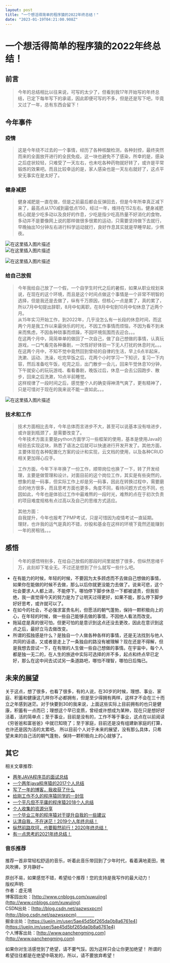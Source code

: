 ```yaml
---
layout: post
title: "一个想活得简单的程序猿的2022年终总结！"
date: "2023-01-19T04:21:00.908Z"
---
```

一个想活得简单的程序猿的2022年终总结！
=====================

前言
--

> 今年的总结相比以往来说，可写的太少了，但看到我17年开始写的年终总结，已定下每年写下的承诺，因此即便可写的不多，但是还是写下吧，毕竟又过了一年，总有东西会留下！

今年事件
----

### 疫情

> 这是今年绕不过去的一个事情，经历了各种核酸检测，各种封控，最终突然而来的全面放开进行的全民免疫。这一块也避免不了感染，所幸的是，感染之后症状较轻，只难受了一天左右，也未吃各种药物就好转了，或许是平常锻炼的效果吧。而且比较幸运的是，家人感染也是一天左右就好了，这点平安无事实在是太好了。

### 健身减肥

> 健身减肥是一直在做，但是之前最后都会反弹回去，但是今年所幸真正减下来了，最高点从170减到最低点150，经过一年，维持在152左右。健身减肥核心就是少吃多动以及良好的作息，少吃是指少吃高热量不好消化的食物，多动并不是要像网上说的那样做很多很累的运动，只需要坚持做下去就行，早晚抽出10分钟左右进行科学运动就行，良好作息其实就是早睡早起，少熬夜。

![在这里插入图片描述](https://img-blog.csdnimg.cn/8d56aa9b62884693b569f44252215c86.jpeg#pic_center)  
![在这里插入图片描述](https://img-blog.csdnimg.cn/cfb384e869444c4ab63e579739013e81.jpeg#pic_center)

![在这里插入图片描述](https://img-blog.csdnimg.cn/2deef257fdd7407db0822675fd18d3ea.jpeg#pic_center)

### 给自己放假

> 今年我给自己放了一个假，一个自学生时代之后的暑假，如果从职业规划来说，在现在的这个环境，而且是这个时间点做这个事情是一个非常不明智的选择，但是我还是去做了，纵有千万原因，但核心一点是累了，真的累了，所以7月中旬提出辞职，8月中旬离职，在8月中旬到10月中旬休息了近两个月。  
> 从15年实习开始工作，到2022年，几乎没怎么有一长段的休息时间，而这两个月是我工作以来最快乐的时光，不因工作事情而烦恼，不因为看不到未来而焦虑，不因各种琐事而烦躁，不因环境氛围而去迎合。。。  
> 在这两个月中，简简单单的做回了一次自己，做了自己想做的事情，认真玩游戏，一口气看完各种番剧，一次性好好体验一下无人打扰的休息时光。。。  
> 在这两个月中，不知不觉中竟然回到曾经的自律的生活，早上6点半起床，洗漱、运动、洗澡，吃完早饭之后，花两个小时学习一下知识，复习一下内容，然后准备吃午饭，吃完之后，出门散步一会儿，回来午觉休息10分钟，下午就安心的玩玩游戏、看看番剧，晚饭过后，休息一会去公园跑步、散步，回来之后洗漱，10点半前睡觉。  
> 这样规律了一段时间之后，感觉整个人的确变得神清气爽了，更有精神了，只是可惜对于现在的我来说不能一直如此。。。

![在这里插入图片描述](https://img-blog.csdnimg.cn/18bd80bbdf2f46cc99b3ee590246c03f.webp#pic_center)

### 技术和工作

> 技术方面相比去年，今年总体而言进步不大，甚至可以说基本没有啥进步，或许是到瓶颈了，是需要改变了。  
> 今年技术方面主要是python方面学习一些框架的使用，基本是使用Java的经验去实现这块，熟悉了语法之后就可以快速进行开发开发了。其他方面，主要体现在各种配置化方案的设计和实现，云文档的使用，以及各种CRUD相关更加得心应手。

> 工作方面，今年下半年换了一份工作，顺带岗位也换了一下，转了开发经理，主要是做管理和设计。对面目前的这个岗位工作，其实是有些突然的，想象的是一码事，但实际工作上却是另一码事，因此在转换过程中，需要磨合的地方很多，而且思考方面也更多，角度不同，看待问题方式也不同，也因如此，今年也是体验过工作中最难熬的一段时光，难熬的点在于初次负责的项目难度规格有点过高以及自己的思维方式适应。

> 其他方面：  
> 自我提升，今年也报考了PMP考试，只是可惜因为疫情考试一直延期。  
> 理财，也许我的运气是真的不错，炒股和基金在这样的环境下竟然还能赚到一年的房租钱。。。

感悟
--

> 今年的感悟特别多，在给自己放假的那段时间里就想了很多，但纵然思绪千万，此刻却下笔全无。不过还是想到了什么就写一些什么吧。

*   在有能力的时候，年轻的时候，不要因为太多顾虑而不去做自己想做的事情，如果你在能做的时候不去做，那么以后你就更没能力去做了。说来可悲，这个社会要求人人都上进，不能停下。哪怕停下脚步休息一下都被谴责，但我拒绝，我一直觉得今天的努力是为了让明天过得更好，如果不能，那么停下脚步好好思考，或许就可以了。
*   在如今的社会，不必强求富贵名利，但愿活的朝气蓬勃，保持一颗积极向上的心，在年轻的时候，做一些自己能够去做的事情，不因他人看法而改变。
*   拖延症是真的很可怕，但更可怕的是意识到这点还没去更改，因此在意识到这点之后，最好立马去做改变。
*   所谓的孤独感是什么？是独自一个人做各种各样的事情，还是无法找到与他人共同的话语，又或者是走上了一条独自的路没有被理解？现在还是不得解，但是我想去尝试一下，在有限的人生做一些自己想做的事情。在宇宙中，每个人都是独一无二的，在人生的旅途中实际可选择的并不多，起点和终点早已定好，那么在这中间去试试另一条道路吧，哪怕不理智，哪怕日后悔已。

未来的展望
-----

关于这点，想了很多，也看了很多，有的人说，在30岁的时候，理想、事业、家庭、积蓄和健康这几样你不必都拥有，但是至少得拥有两样，这样才不会在三十而立之年感到迷茫。对于快要到30的我来说，上面这些实际上目前拥有的也只是健康，积蓄有一点而已；理想这个早已变质，曾经或许想成为某种，现在只是想好好活着，活的简单点；至于事业，目前是没有的，工作不等于事业，这点在以前阅读《穷爸爸和富爸爸》中就已知晓了；至于家庭，目前还是没有组建新家庭的打算，也许还是因为活的太累吧。 所以目前个人对于未来的展望，没有那么具体，只希望未来的自己活的朝气蓬勃，保持一颗积极向上的心就够了。

其它
--

相关文章推荐:

*   [两年JAVA程序员的面试总结](https://www.cnblogs.com/xuwujing/p/7613084.html)
*   [一个两年java程序猿的2017个人总结](https://www.cnblogs.com/xuwujing/p/8158716.html)
*   [写了一年的博客，我收获了什么](https://www.cnblogs.com/xuwujing/p/8747769.html)
*   [给刚工作不久的程序猿同学的一封信](https://www.cnblogs.com/xuwujing/p/9665966.html)
*   [一个平凡但不平庸的程序猿2018个人总结](https://www.cnblogs.com/xuwujing/p/9665966.html)
*   [个人收集的资源分享](https://www.cnblogs.com/xuwujing/p/10393111.html)
*   [一个毕业三年的程序猿对于提升自我的一些建议](https://www.cnblogs.com/xuwujing/p/11735726.html)
*   [认清自我，不在迷茫！2019个人年终总结！](https://www.cnblogs.com/xuwujing/p/12174112.html)
*   [纵然前路坎坷，也要毅然前行！2020年终总结！](https://www.cnblogs.com/xuwujing/p/14233270.html)
*   [有一点思考的2021年终总结！](https://www.cnblogs.com/xuwujing/p/15746791.html)

### 音乐推荐

推荐一首非常轻松舒适的音乐，听着此音乐带回到了少年时代，看着满地麦田，微风吹拂，岁月静好~

原创不易，如果感觉不错，希望给个推荐！您的支持是我写作的最大动力！  
版权声明:  
作者：虚无境  
博客园出处：[http://www.cnblogs.com/xuwujing](http://www.cnblogs.com/xuwujing)  
CSDN出处：[http://blog.csdn.net/qazwsxpcm](http://blog.csdn.net/qazwsxpcm)　　　　  
掘金出处：[https://juejin.im/user/5ae45d5bf265da0b8a6761e4](https://juejin.im/user/5ae45d5bf265da0b8a6761e4)  
个人博客出处：[http://www.panchengming.com](http://www.panchengming.com)

如果你对生活感觉到了绝望，请不要气馁。因为这样只会让你更加绝望！ 所谓的希望往往都是在绝望中萌发的，所以，请不要放弃希望！